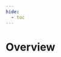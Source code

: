 ```yaml
---
hide:
  - toc
---
```


# Overview
<p id="output"></p>

[//]: # (SCRIPTS:)

<table id="overview_table" class="display" style="width:100%"></table>
